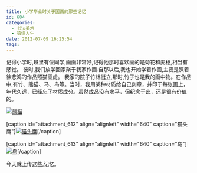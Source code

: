 ```yaml
---
title: 小学毕业时关于国画的那些记忆
id: 604
categories:
  - 书法美术
  - 猿悟人生
date: 2012-07-09 16:25:54
tags:
---
```


记得小学时,班里有位同学,画画非常好,记得他那时喜欢画的是菊花和麦穗,相当有感觉。 彼时,我们放学回家聚于我家作画.自那以后,我也开始学着作画,主要是照着徐悲鸿的作品照猫画虎。 我家的院子竹林挺立,那时,竹子也是我的画中物。在作品中,有竹、熊猫、马、鸟等。当时，我用某种材质给自己刻章，并印于每张画上，年代久远，已经忘了材质成分。虽然成品没有水平，但纪念于此，还是很有价值的。

[![熊猫](http://sunchunman-wordpress.stor.sinaapp.com/uploads/2012/07/CIMG0940-1024x771.jpg "国画-熊猫")](http://sunchunman-wordpress.stor.sinaapp.com/uploads/2012/07/CIMG0940.jpg)
<div class="mceTemp mceIEcenter" style="text-align: left;"></div>
<div class="mceTemp mceIEcenter" style="text-align: left;">

[caption id="attachment_612" align="alignleft" width="640" caption="猫头鹰"][![猫头鹰](http://sunchunman-wordpress.stor.sinaapp.com/uploads/2012/07/CIMG0918-1024x771.jpg "猫头鹰")](http://sunchunman-wordpress.stor.sinaapp.com/uploads/2012/07/CIMG0918.jpg)[/caption]

</div>
<div class="mceTemp mceIEcenter" style="text-align: left;"></div>
<div class="mceTemp mceIEcenter" style="text-align: left;"></div>
<div class="mceTemp mceIEcenter" style="text-align: left;">

[caption id="attachment_613" align="alignleft" width="640" caption="鸟"][![鸟](http://sunchunman-wordpress.stor.sinaapp.com/uploads/2012/07/CIMG0938-1024x771.jpg "鸟")](http://sunchunman-wordpress.stor.sinaapp.com/uploads/2012/07/CIMG0938.jpg)[/caption]

</div>
<div class="mceTemp mceIEcenter" style="text-align: left;">
<div>今天就上传这些,记忆。</div>
</div>